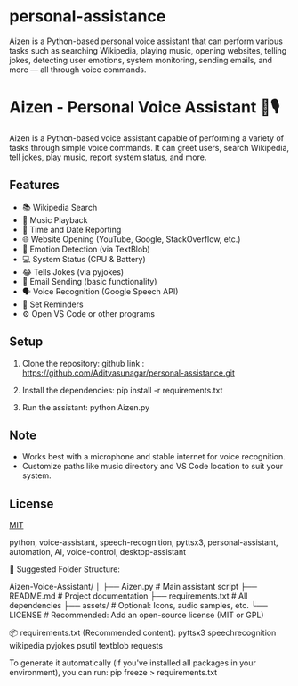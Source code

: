 # personal-assistance
Aizen is a Python-based personal voice assistant that can perform various tasks such as searching Wikipedia, playing music, opening websites, telling jokes, detecting user emotions, system monitoring, sending emails, and more — all through voice commands.

# Aizen - Personal Voice Assistant 🧠🎙️

Aizen is a Python-based voice assistant capable of performing a variety of tasks through simple voice commands. It can greet users, search Wikipedia, tell jokes, play music, report system status, and more.

## Features

- 📚 Wikipedia Search
- 🎵 Music Playback
- 📆 Time and Date Reporting
- 🌐 Website Opening (YouTube, Google, StackOverflow, etc.)
- 🤖 Emotion Detection (via TextBlob)
- 💻 System Status (CPU & Battery)
- 😂 Tells Jokes (via pyjokes)
- 📩 Email Sending (basic functionality)
- 🗣️ Voice Recognition (Google Speech API)
- 📝 Set Reminders
- ⚙️ Open VS Code or other programs

## Setup

1. Clone the repository:
github link : https://github.com/Adityasunagar/personal-assistance.git

2. Install the dependencies:
pip install -r requirements.txt


3. Run the assistant:
python Aizen.py



## Note

- Works best with a microphone and stable internet for voice recognition.
- Customize paths like music directory and VS Code location to suit your system.

## License

[MIT](LICENSE)


python, voice-assistant, speech-recognition, pyttsx3, personal-assistant, automation, AI, voice-control, desktop-assistant

📂 Suggested Folder Structure:

Aizen-Voice-Assistant/
│
├── Aizen.py                  # Main assistant script
├── README.md                 # Project documentation
├── requirements.txt          # All dependencies
├── assets/                   # Optional: Icons, audio samples, etc.
└── LICENSE                   # Recommended: Add an open-source license (MIT or GPL)


📦 requirements.txt (Recommended content):
pyttsx3
speechrecognition
wikipedia
pyjokes
psutil
textblob
requests

To generate it automatically (if you've installed all packages in your environment), you can run:
pip freeze > requirements.txt

